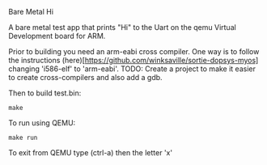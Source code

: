 Bare Metal Hi

A bare metal test app that prints "Hi" to the Uart on the qemu Virtual
Development board for ARM.

Prior to building you need an arm-eabi cross compiler. One way is to follow
the instructions (here)[https://github.com/winksaville/sortie-dopsys-myos] changing
'i586-elf' to 'arm-eabi'. TODO: Create a project to make it easier to create
cross-compilers and also add a gdb.

Then to build test.bin:
```
make
```
To run using QEMU:
```
make run
```
To exit from QEMU type (ctrl-a) then the letter 'x'
